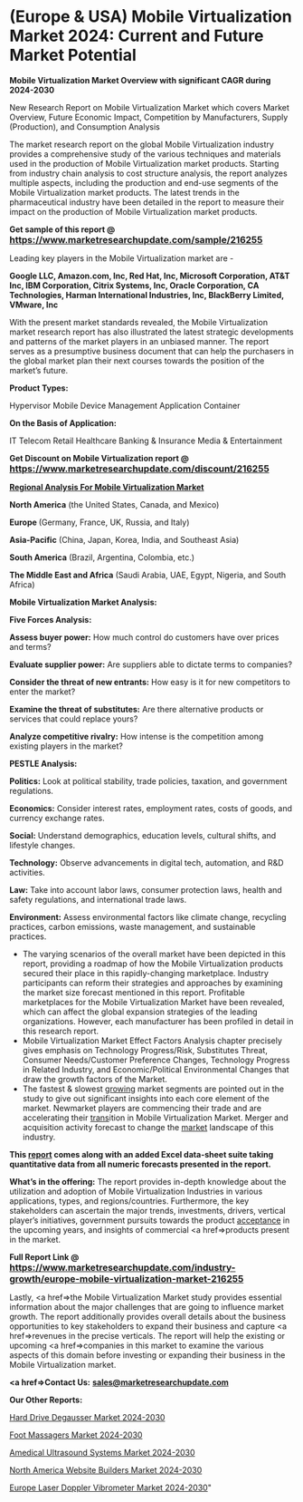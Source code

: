 # (Europe & USA) Mobile Virtualization Market 2024: Current and Future Market Potential

<strong>Mobile Virtualization Market Overview with significant CAGR during 2024-2030</strong>

New Research Report on Mobile Virtualization Market which covers Market Overview, Future Economic Impact, Competition by Manufacturers, Supply (Production), and Consumption Analysis

The market research report on the global Mobile Virtualization industry provides a comprehensive study of the various techniques and materials used in the production of Mobile Virtualization market products. Starting from industry chain analysis to cost structure analysis, the report analyzes multiple aspects, including the production and end-use segments of the Mobile Virtualization market products. The latest trends in the pharmaceutical industry have been detailed in the report to measure their impact on the production of Mobile Virtualization market products.

<strong>Get sample of this report @ <a href=https://www.marketresearchupdate.com/sample/216255><font size=3 color=#0000ff>https://www.marketresearchupdate.com/sample/216255</font></a></strong>

Leading key players in the Mobile Virtualization market are -

<strong>Google LLC, Amazon.com, Inc, Red Hat, Inc, Microsoft Corporation, AT&T Inc, IBM Corporation, Citrix Systems, Inc, Oracle Corporation, CA Technologies, Harman International Industries, Inc, BlackBerry Limited, VMware, Inc</strong>

With the present market standards revealed, the Mobile Virtualization market research report has also illustrated the latest strategic developments and patterns of the market players in an unbiased manner. The report serves as a presumptive business document that can help the purchasers in the global market plan their next courses towards the position of the market’s future.

<strong>Product Types:</strong>

Hypervisor
Mobile Device Management
Application Container

<strong>On the Basis of Application:</strong>

IT
Telecom
Retail
Healthcare
Banking & Insurance
Media & Entertainment

<strong>Get Discount on Mobile Virtualization report @ <a href=https://www.marketresearchupdate.com/discount/216255><font size=3 color=#0000ff>https://www.marketresearchupdate.com/discount/216255</font></a></strong>

<strong><u><b>Regional Analysis For Mobile Virtualization Market</b></u></strong>

<strong><b>North America</b></strong> (the United States, Canada, and Mexico)

<strong><b>Europe </b></strong>(Germany, France, UK, Russia, and Italy)

<strong><b>Asia-Pacific</b></strong> (China, Japan, Korea, India, and Southeast Asia)

<strong><b>South America</b></strong> (Brazil, Argentina, Colombia, etc.)

<strong><b>The Middle East and Africa</b></strong> (Saudi Arabia, UAE, Egypt, Nigeria, and South Africa)

<strong>Mobile Virtualization Market Analysis:</strong>

<strong>Five Forces Analysis:</strong>

<strong>Assess buyer power:</strong> How much control do customers have over prices and terms?

<strong>Evaluate supplier power:</strong> Are suppliers able to dictate terms to companies?

<strong>Consider the threat of new entrants:</strong> How easy is it for new competitors to enter the market?

<strong>Examine the threat of substitutes:</strong> Are there alternative products or services that could replace yours?

<strong>Analyze competitive rivalry:</strong> How intense is the competition among existing players in the market?

<strong>PESTLE Analysis:</strong>

<strong>Politics:</strong> Look at political stability, trade policies, taxation, and government regulations.

<strong>Economics:</strong> Consider interest rates, employment rates, costs of goods, and currency exchange rates.

<strong>Social:</strong> Understand demographics, education levels, cultural shifts, and lifestyle changes.

<strong>Technology:</strong> Observe advancements in digital tech, automation, and R&D activities.

<strong>Law:</strong> Take into account labor laws, consumer protection laws, health and safety regulations, and international trade laws.

<strong>Environment:</strong> Assess environmental factors like climate change, recycling practices, carbon emissions, waste management, and sustainable practices.

<ul>
  <li>The varying scenarios of the overall market have been depicted in this report, providing a roadmap of how the Mobile Virtualization products secured their place in this rapidly-changing marketplace. Industry participants can reform their strategies and approaches by examining the market size forecast mentioned in this report. Profitable marketplaces for the Mobile Virtualization Market have been revealed, which can affect the global expansion strategies of the leading organizations. However, each manufacturer has been profiled in detail in this research report.</li>
  <li>Mobile Virtualization Market Effect Factors Analysis chapter precisely gives emphasis on Technology Progress/Risk, Substitutes Threat, Consumer Needs/Customer Preference Changes, Technology Progress in Related Industry, and Economic/Political Environmental Changes that draw the growth factors of the Market.</li>
  <li>The fastest &amp; slowest <a href=ASDF991299>growing</a> market segments are pointed out in the study to give out significant insights into each core element of the market. Newmarket players are commencing their trade and are accelerating their <a href=>trans</a>ition in Mobile Virtualization Market. Merger and acquisition activity forecast to change the <a href=>market</a> landscape of this industry.</li>
</ul>
<strong>This <a href=>report</a> comes along with an added Excel data-sheet suite taking quantitative data from all numeric forecasts presented in the report.</strong>

<strong>What’s in the offering:</strong> The report provides in-depth knowledge about the utilization and adoption of Mobile Virtualization Industries in various applications, types, and regions/countries. Furthermore, the key stakeholders can ascertain the major trends, investments, drivers, vertical player’s initiatives, government pursuits towards the product <a href=ASDF881288>acceptance</a> in the upcoming years, and insights of commercial <a href=>products</a> present in the market.

<strong>Full Report Link @ <a href=https://www.marketresearchupdate.com/industry-growth/europe-mobile-virtualization-market-216255><font size=3 color=#0000ff>https://www.marketresearchupdate.com/industry-growth/europe-mobile-virtualization-market-216255</font></a></strong>

Lastly, <a href=>the</a> Mobile Virtualization Market study provides essential information about the major challenges that are going to influence market growth. The report additionally provides overall details about the business opportunities to key stakeholders to expand their business and capture <a href=>revenues</a> in the precise verticals. The report will help the existing or upcoming <a href=>companies</a> in this market to examine the various aspects of this domain before investing or expanding their business in the Mobile Virtualization market.

<strong><a href=><strong>Contact Us:</strong></a></strong>
<strong>sales@marketresearchupdate.com</strong>

<strong>Our Other Reports:</strong>

<a href=https://www.linkedin.com/pulse/hard-drive-degausser-market-size-growth-set-surge>Hard Drive Degausser Market 2024-2030</a>

<a href=https://www.linkedin.com/pulse/foot-massagers-market-analysis-segment-region>Foot Massagers Market 2024-2030</a>

<a href=https://www.linkedin.com/pulse/amedical-ultrasound-systems-market-1f>Amedical Ultrasound Systems Market 2024-2030</a>

<a href=https://www.linkedin.com/pulse/north-america-website-builders-market-4rp5f/>North America Website Builders Market 2024-2030</a>

<a href=https://www.linkedin.com/pulse/europe-laser-doppler-vibrometer-market-research-g4g7f/>Europe Laser Doppler Vibrometer Market 2024-2030</a>"
